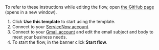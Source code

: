 To refer to these instructions while editing the flow, open [the GitHub page](https://github.com/ot4i/app-connect-templates/blob/main/resources/markdown/Send%20a%20Gmail%20message%20when%20urgent%20ServiceNow%20incidents%20come%20in_instructions.md) (opens in a new window).

1. Click **Use this template** to start using the template.
1. Connect to your [ServiceNow account](http://ibm.biz/aasservicenow).
1. Connect to your [Gmail account](http://ibm.biz/aasgmail) and edit the email subject and body to meet your business needs.
1. To start the flow, in the banner click **Start flow**.
